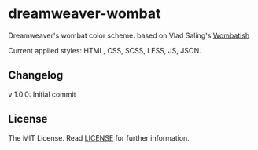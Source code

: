 dreamweaver-wombat
==================

Dreamweaver's wombat color scheme.
based on Vlad Saling's [Wombatish](https://github.com/vlad-saling/wombatish)

Current applied styles:
HTML, CSS, SCSS, LESS, JS, JSON. 

Changelog
---------

v 1.0.0: Initial commit

License
---

The MIT License. Read [LICENSE](LICENSE) for further information.